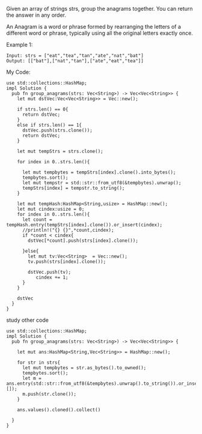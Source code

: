 Given an array of strings strs, group the anagrams together. You can return the answer in any order.

An Anagram is a word or phrase formed by rearranging the letters of a different word or phrase, typically using all the original letters exactly once.

 

Example 1:
```
Input: strs = ["eat","tea","tan","ate","nat","bat"]
Output: [["bat"],["nat","tan"],["ate","eat","tea"]]
```

My Code:
```
use std::collections::HashMap;
impl Solution {
  pub fn group_anagrams(strs: Vec<String>) -> Vec<Vec<String>> {
    let mut dstVec:Vec<Vec<String>> = Vec::new();

    if strs.len() == 0{
      return dstVec;
    }
    else if strs.len() == 1{
      dstVec.push(strs.clone());
      return dstVec;
    }

    let mut tempStrs = strs.clone();

    for index in 0..strs.len(){
      
      let mut tempbytes = tempStrs[index].clone().into_bytes();
      tempbytes.sort();
      let mut tempstr = std::str::from_utf8(&tempbytes).unwrap();
      tempStrs[index] = tempstr.to_string();
    }

    let mut tempHash:HashMap<String,usize> = HashMap::new();
    let mut cindex:usize = 0;
    for index in 0..strs.len(){
      let count = tempHash.entry(tempStrs[index].clone()).or_insert(cindex);
      //println!("{} {}",*count,cindex);
      if *count < cindex{
        dstVec[*count].push(strs[index].clone());
       
      }else{
        let mut tv:Vec<String>  = Vec::new();
        tv.push(strs[index].clone());

        dstVec.push(tv);
           cindex += 1;
      }
    }

    dstVec
  }
}
```


study other code 
```
use std::collections::HashMap;
impl Solution {
  pub fn group_anagrams(strs: Vec<String>) -> Vec<Vec<String>> {
 
    let mut ans:HashMap<String,Vec<String>> = HashMap::new();

    for str in strs{
      let mut tempbytes = str.as_bytes().to_owned();
      tempbytes.sort();
      let m = ans.entry(std::str::from_utf8(&tempbytes).unwrap().to_string()).or_insert(vec![]);
      m.push(str.clone());
    }

    ans.values().cloned().collect()
 
  }
}
```
